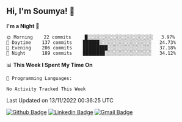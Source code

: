 ## Hi, I'm Soumya! 👋

<!--START_SECTION:waka-->
**I'm a Night 🦉** 

```text
🌞 Morning    22 commits     █░░░░░░░░░░░░░░░░░░░░░░░░   3.97% 
🌆 Daytime    137 commits    ██████░░░░░░░░░░░░░░░░░░░   24.73% 
🌃 Evening    206 commits    █████████░░░░░░░░░░░░░░░░   37.18% 
🌙 Night      189 commits    ████████░░░░░░░░░░░░░░░░░   34.12%

```


📊 **This Week I Spent My Time On** 

```text
💬 Programming Languages: 

No Activity Tracked This Week
```


 Last Updated on 13/11/2022 00:36:25 UTC
<!--END_SECTION:waka-->

[![Github Badge](https://img.shields.io/badge/-rubyruins-grey?style=for-the-badge&logo=github&logoColor=white&link=https://github.com/rubyruins/)](https://www.github.com/rubyruins/) 
[![Linkedin Badge](https://img.shields.io/badge/-Soumya%20Parekh-0072b1?style=for-the-badge&logo=Linkedin&logoColor=white&link=https://www.linkedin.com/in/Soumya-Parekh/)](https://www.linkedin.com/in/Soumya-Parekh/) 
[![Gmail Badge](https://img.shields.io/badge/-soumyaparekh.me@gmail.com-c14438?style=for-the-badge&logo=Gmail&logoColor=white&link=mailto:soumyaparekh.me@gmail.com)](mailto:soumyaparekh.me@gmail.com) 
